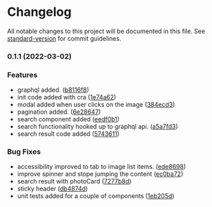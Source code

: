 # Changelog

All notable changes to this project will be documented in this file. See [standard-version](https://github.com/conventional-changelog/standard-version) for commit guidelines.

### 0.1.1 (2022-03-02)


### Features

* graphql added. ([b8116f8](https://github.com/alifa20/apra/commit/b8116f8e69dccc69d648cfa3ff6baa294df5f6e9))
* init code added with cra ([1e74a62](https://github.com/alifa20/apra/commit/1e74a6231adc6a3437c54a695f67af0c3efb52d0))
* modal added when user clicks on the image ([384ecd3](https://github.com/alifa20/apra/commit/384ecd324f0abe3c74a8b2f80fef5dfb4e7ce723))
* pagination added. ([6e28647](https://github.com/alifa20/apra/commit/6e2864799bd031149438da832b861dc1a9e0ba85))
* search component added ([eedf0b1](https://github.com/alifa20/apra/commit/eedf0b1a4542e4d429be77b0a9a849f4454e0227))
* search functionality hooked up to graphql api. ([a5a7fd3](https://github.com/alifa20/apra/commit/a5a7fd33c9757d029e4febcd593fa2dc0c01fdeb))
* search result code added ([5743611](https://github.com/alifa20/apra/commit/5743611f4153b6fc55a225bd609b621ec78dc2aa))


### Bug Fixes

* accessibility improved to tab to image list items. ([ede8698](https://github.com/alifa20/apra/commit/ede869833027f73552d81415d14345c6f7657638))
* improve spinner and stope jumping the content ([ec0ba72](https://github.com/alifa20/apra/commit/ec0ba72000b6b24af424b64649987e6454000d7d))
* search result with photoCard ([7277b8d](https://github.com/alifa20/apra/commit/7277b8da77f78b7b517151e9baa6ffa39362b0cc))
* sticky header ([db4874d](https://github.com/alifa20/apra/commit/db4874d2cf51b73ac604169d55687ddcfeb51867))
* unit tests added for a couple of components ([1eb205d](https://github.com/alifa20/apra/commit/1eb205d9bc96bd0e2de61827a69d76dcf997ff66))
